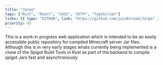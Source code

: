 ```yaml
---
title: "Jarpo"
tags: ["Rust", "React", "SASS", "HTTP", "TypeScript"]
links: [{ type: "GITHUB", link: "https://github.com/jacobtread/Jarpo" }]
priority: 43
---
```


This is a work-in progress web application which is intended to be an easily accessible public repository for compiled Minecraft server Jar files. Although this is in very early stages whats currently being implemented is a clone of the Spigot Build Tools in Rust as part of the backend to compile spigot Jars fast and asynchronously
